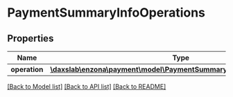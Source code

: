 # PaymentSummaryInfoOperations

## Properties
Name | Type | Description | Notes
------------ | ------------- | ------------- | -------------
**operation** | [**\daxslab\enzona\payment\model\PaymentSummaryInfoOperationsOperation**](PaymentSummaryInfoOperationsOperation.md) |  | [optional] 

[[Back to Model list]](../README.md#documentation-for-models) [[Back to API list]](../README.md#documentation-for-api-endpoints) [[Back to README]](../README.md)


